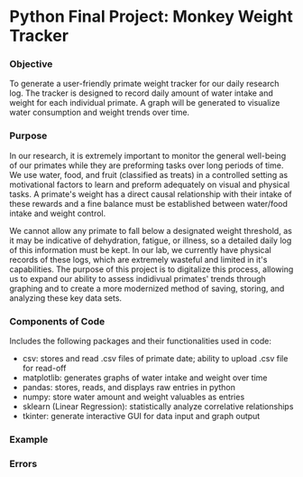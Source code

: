 # Python Final Project: Monkey Weight Tracker


### Objective
To generate a user-friendly primate weight tracker for our daily research log. The tracker is designed to record daily amount of water intake and weight for each individual primate. A graph will be generated to visualize water consumption and weight trends over time.

### Purpose
In our research, it is extremely important to monitor the general well-being of our primates while they are preforming tasks over long periods of time. We use water, food, and fruit (classified as treats) in a controlled setting as motivational factors to learn and preform adequately on visual and physical tasks. A primate's weight has a direct causal relationship with their intake of these rewards and a fine balance must be established between water/food intake and weight control. 

We cannot allow any primate to fall below a designated weight threshold, as it may be indicative of dehydration, fatigue, or illness, so a  detailed daily log of this information must be kept. In our lab, we currently have physical records of these logs, which are extremely wasteful and limited in it's capabilities. The purpose of this project is to digitalize this process, allowing us to expand our ability to assess indidivual primates' trends through graphing and to create a more modernized method of saving, storing, and analyzing these key data sets. 

### Components of Code
Includes the following packages and their functionalities used in code:
* csv: stores and read .csv files of primate date; ability to upload .csv file for read-off
* matplotlib: generates graphs of water intake and weight over time
* pandas: stores, reads, and displays raw entries in python 
* numpy: store water amount and weight valuables as entries
* sklearn (Linear Regression): statistically analyze correlative relationships
* tkinter: generate interactive GUI for data input and graph output


### Example 

### Errors
